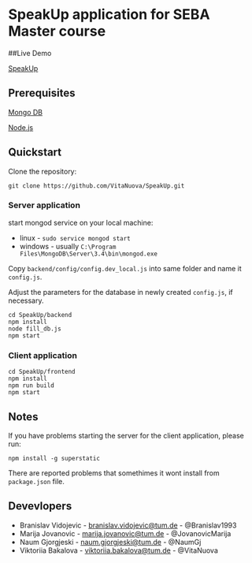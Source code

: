# SpeakUp application for SEBA Master course

##Live Demo

[SpeakUp](http://speakup.westeurope.cloudapp.azure.com:8000/)

## Prerequisites

[Mongo DB](https://www.mongodb.com/download-center#community)

[Node.js](https://nodejs.org/de/download/)

## Quickstart

Clone the repository:
```
git clone https://github.com/VitaNuova/SpeakUp.git
```

### Server application

start mongod service on your local machine:

* linux - ```sudo service mongod start```
* windows -  usually ```C:\Program Files\MongoDB\Server\3.4\bin\mongod.exe```

Copy ```backend/config/config.dev_local.js``` into same folder and name it ```config.js```.

Adjust the parameters for the database in newly created ```config.js```, if necessary. 

```
cd SpeakUp/backend
npm install
node fill_db.js
npm start
```

### Client application

```
cd SpeakUp/frontend
npm install
npm run build
npm start
```

## Notes

If you have problems starting the server for the client application, please run:

```npm install -g superstatic```

There are reported problems that somethimes it wont install from ```package.json``` file.

## Devevlopers

* Branislav Vidojevic - branislav.vidojevic@tum.de - @Branislav1993
* Marija Jovanovic - marija.jovanovic@tum.de - @JovanovicMarija
* Naum Gjorgjeski - naum.gjorgjeski@tum.de - @NaumGj
* Viktoriia Bakalova - viktoriia.bakalova@tum.de - @VitaNuova
